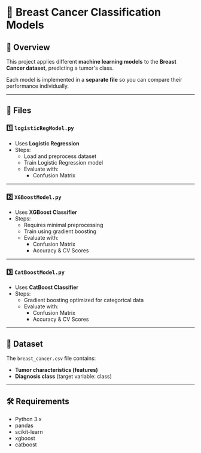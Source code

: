# 🧬 Breast Cancer Classification Models

## 📌 Overview
This project applies different **machine learning models** to the **Breast Cancer dataset**, predicting a tumor's class.

Each model is implemented in a **separate file** so you can compare their performance individually.

---

## 📂 Files

### 1️⃣ `logisticRegModel.py`
- Uses **Logistic Regression**  
- Steps:
  - Load and preprocess dataset
  - Train Logistic Regression model
  - Evaluate with:
    - Confusion Matrix

---

### 2️⃣ `XGBoostModel.py`
- Uses **XGBoost Classifier**  
- Steps:
  - Requires minimal preprocessing
  - Train using gradient boosting
  - Evaluate with:
    - Confusion Matrix
    - Accuracy & CV Scores

---

### 3️⃣ `CatBoostModel.py`
- Uses **CatBoost Classifier**  
- Steps:
  - Gradient boosting optimized for categorical data
  - Evaluate with:
    - Confusion Matrix
    - Accuracy & CV Scores

---

## 📂 Dataset
The `breast_cancer.csv` file contains:
- **Tumor characteristics (features)**  
- **Diagnosis class** (target variable: class)

---

## 🛠 Requirements
- Python 3.x  
- pandas  
- scikit-learn  
- xgboost  
- catboost  
